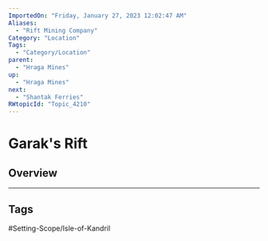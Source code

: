 ```yaml
---
ImportedOn: "Friday, January 27, 2023 12:02:47 AM"
Aliases:
  - "Rift Mining Company"
Category: "Location"
Tags:
  - "Category/Location"
parent:
  - "Hraga Mines"
up:
  - "Hraga Mines"
next:
  - "Shantak Ferries"
RWtopicId: "Topic_4210"
---
```

# Garak's Rift
## Overview

---
## Tags
#Setting-Scope/Isle-of-Kandril

